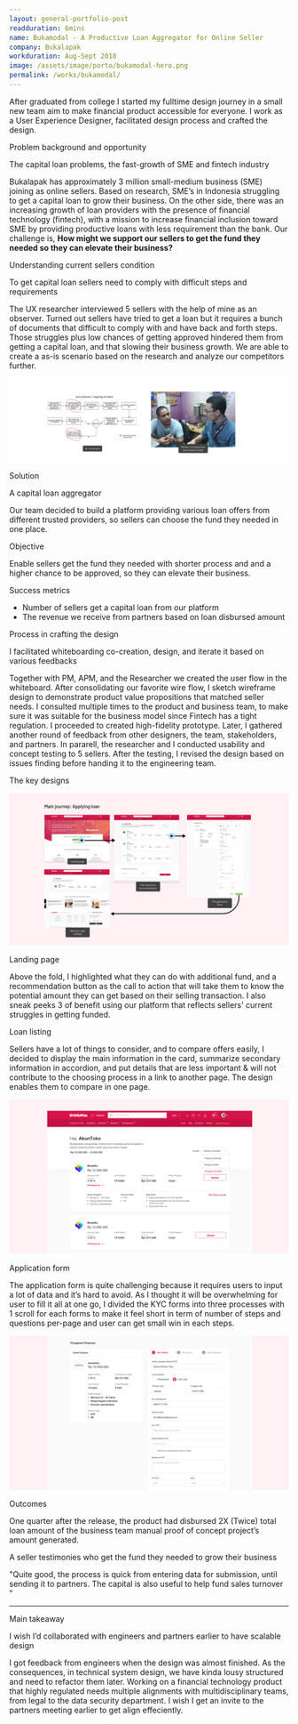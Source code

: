```yaml
---
layout: general-portfolio-post
readduration: 6mins
name: Bukamodal - A Productive Loan Aggregator for Online Seller
company: Bukalapak
workduration: Aug-Sept 2018
image: /assets/image/porto/bukamodal-hero.png
permalink: /works/bukamodal/
---
```

<div class="container">
	<p class="paragraph space-down-42">After graduated from college I started my fulltime design journey in a small new team aim to make financial product accessible for everyone. I work as a User Experience Designer, facilitated design process and crafted the design.</p>
</div>

<div class="container">
	<p class="body--smaller-bold">Problem background and opportunity</p>
	<p class="subheading paragraph space-down-12">The capital loan problems, the fast-growth of SME  and fintech industry </p>
	<p class="paragraph space-down-60">Bukalapak has approximately 3 million small-medium business (SME)  joining as online sellers. Based on research, SME’s in Indonesia struggling to get a capital loan to grow their business. On the other side, there was an increasing growth of loan providers with the presence of financial technology (fintech), with a mission to increase financial inclusion toward SME by providing productive loans with less requirement than the bank. Our challenge is, <b>How might we support our sellers to get the fund they needed so they can elevate their business? </b></p>	
</div>

<div class="container">
	<p class="body--smaller-bold">Understanding current sellers condition</p>
	<p class="subheading paragraph space-down-12">To get capital loan sellers need to comply with difficult steps and requirements</p>
	<p class="paragraph space-down-60">The UX researcher interviewed 5 sellers with the help of mine as an observer. Turned out sellers have tried to get a loan but it requires a bunch of documents that difficult to comply with and have back and forth steps. Those struggles plus low chances of getting approved hindered them from getting a capital loan, and that slowing their business growth. We are able to create a as-is scenario based on the research and analyze our competitors further.</p>	
</div>

<img src="/assets/image/porto/bukamodal-1.png" class="section">




<div class="container">
	<p class="body--smaller-bold">Solution</p>
	<p class="subheading paragraph space-down-12">A capital loan aggregator</p>
	<p class="paragraph space-down-24">Our team decided to build a platform providing various loan offers from different trusted providers, so sellers can choose the fund they needed in one place.</p>	
	<p class="body--smaller-bold">Objective</p>
	<p class="space-down-24 paragraph"> Enable sellers get the fund they needed with shorter process and and a higher chance to be approved, so they can elevate their business.</p>
	<p class="body--smaller-bold">Success metrics</p>
	<ul class="paragraph space-down-60">
		<li>Number of sellers get a capital loan from our platform </li>
		<li>The revenue we receive from partners based on loan disbursed amount</li>
	</ul>
</div>


<div class="container">
	<p class="body--smaller-bold">Process in crafting the design</p>
	<p class="subheading paragraph space-down-12">I facilitated whiteboarding co-creation, design, and iterate it based on various feedbacks</p>
	<p class="paragraph space-down-60">Together with PM, APM, and the Researcher we created the user flow in the whiteboard. After consolidating our favorite wire flow, I sketch wireframe design to demonstrate product value propositions that matched seller needs. I consulted multiple times to the product and business team, to make sure it was suitable for the business model since Fintech has a tight regulation.
	I proceeded to created high-fidelity prototype. Later, I gathered another round of feedback from other designers, the team, stakeholders, and partners. In pararell, the researcher and I conducted usability and concept testing to 5 sellers. After the testing, I revised the design based on issues finding before handing it to the engineering team.</p>	
</div>

<div class="container">
	<p class="subheading space-down-24">The key designs</p>
</div>
<img src="/assets/image/porto/bukamodal-2.png" class="section">
<div class="container">
	<p class="body--smaller-bold">Landing page</p>
	<p class="paragraph space-down-24">Above the fold, I highlighted what they can do with additional fund, and a recommendation button as the call to action that will take them to know the  potential amount they can get based on their selling transaction. I also sneak peeks 3 of benefit using our platform that reflects sellers' current struggles in getting funded.</p>
	<p class="body--smaller-bold">Loan listing</p>
	<p class="paragraph space-down-24">Sellers have a lot of things to consider, and to compare offers easily, I decided to display the main information in the card, summarize secondary information in accordion, and put details that are less important & will not contribute to the choosing process in a link to another page. The design enables them to compare in one page.</p>
	<img src="/assets/image/porto/bukamodal-3a.png" class="section space-down-42">
	<p class="body--smaller-bold">Application form</p>
	<p class="paragraph space-down-24">The application form is quite challenging because it requires users to input a lot of data and it’s hard to avoid. As I thought it will be overwhelming for user to fill it all at one go, I divided the KYC forms into three processes with 1 scroll for each forms to make it feel short in term of number of steps and questions per-page and user can get small win in each steps.</p>
	<img src="/assets/image/porto/bukamodal-3b.png" class="section space-down-60">

</div>

<div class="container">
	<p class="body--smaller-bold">Outcomes</p>
	<p class="subheading paragraph space-down-12">One quarter after the release, the product had disbursed 2X (Twice) total loan amount of the business team manual proof of concept project’s amount generated.</p>
	<p class="paragraph">A seller testimonies who get the fund they needed to grow their business</p>
	<p class="paragraph">"Quite good, the process is quick from entering data for submission, until sending it to partners. The capital is also useful to help fund sales turnover "</p>
	<hr class="separator">
</div>
<div class="container">
	<p class="body--smaller-bold">Main takeaway</p>
	<p class="subheading paragraph space-down-12">I wish I’d collaborated with engineers and partners earlier to have scalable design</p>
	<p class="paragraph space-down-80"> I got feedback from engineers when the design was almost finished. As the consequences, in technical system design, we have kinda lousy structured and need to refactor them later. Working on a financial technology product that highly regulated needs multiple alignments with multidisciplinary teams, from legal to the data security department. I wish I get an invite to the partners meeting earlier to get align effeciently.</p>
</div>

